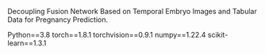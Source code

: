 Decoupling Fusion Network Based on Temporal Embryo Images and Tabular Data for Pregnancy Prediction.


Python==3.8
torch==1.8.1
torchvision==0.9.1
numpy==1.22.4
scikit-learn==1.3.1
